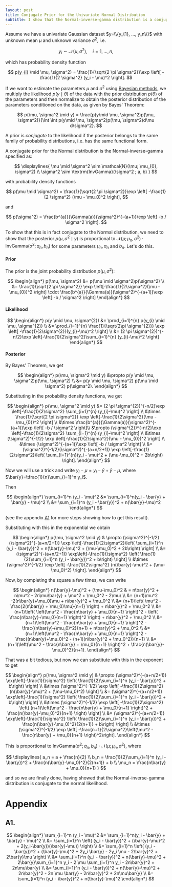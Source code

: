 ```yaml
---
layout: post
title: Conjugate Prior for the Univariate Normal Distribution
subtitle: I show that the Normal-inverse-gamma distribution is a conjugate prior to the normal distribution with unknown mean and variance.
---
```


Assume we have a univariate Gaussian dataset $y=\\{y_{1}, ..., y_n\\}$ with unknown mean $\mu$ and unknown variance $\sigma^2$, i.e.

$$
y_{i} \sim \mathcal{N}(\mu, \sigma^2), \quad i=1, ..., n,
$$

which has probability density function

$$
p(y_{i} \mid \mu, \sigma^2) = \frac{1}{\sqrt{2 \pi \sigma^2}}\exp \left[ -\frac{1}{2 \sigma^2} (y_i - \mu)^2 \right].
$$

If we want to estimate the parameters $\mu$ and $\sigma^2$ using [Bayesian methods]({{site.baseurl}}/bayesian-inference), we multiply the likelihood $p(y \mid \theta)$ of the data with the prior distribution $p(\theta)$ of the parameters and then normalize to obtain the posterior distribution of the parameters conditioned on the data, as given by Bayes' Theorem:

$$
p(\mu, \sigma^2 \mid y) = \frac{p(y\mid \mu, \sigma^2)p(\mu, \sigma^2)}{\int \int p(y\mid \mu, \sigma^2)p(\mu, \sigma^2)d\mu d\sigma^2}.
$$

A prior is _conjugate_ to the likelihood if the posterior belongs to the same family of probability distributions, i.e. has the same functional form.

A conjugate prior for the Normal distribution is the Normal-inverse-gamma specified as:

$$
\displaylines{
\mu \mid \sigma^2 \sim \mathcal{N}(\mu; \mu_{0}, \sigma^2) \\
\sigma^2 \sim \textrm{InvGamma}(\sigma^2 ; a, b)
}
$$

with probability density functions

$$
p(\mu \mid \sigma^2) = \frac{1}{\sqrt{2 \pi \sigma^2}}\exp \left[ -\frac{1}{2 \sigma^2} (\mu - \mu_0)^2 \right],
$$

and

$$
p(\sigma^2) = \frac{b^{a}}{\Gamma(a)}(\sigma^2)^{-(a+1)}\exp \left[ -b / \sigma^2 \right].
$$

To show that this is in fact conjugate to the Normal distribution, we need to show that the posterior $p(\mu, \sigma^2 \mid y)$ is proportional to $\mathcal{N}(\mu; \mu_n, \sigma^2) \cdot \textrm{InvGamma}(\sigma^2 ; a_n, b_n)$ for some parameters $\mu_n, a_n$ and $b_n.$ Let's do this.

#### Prior

The prior is the joint probability distribution $p(\mu, \sigma^2)$:

$$
\begin{align*}
p(\mu, \sigma^2) &= p(\mu \mid \sigma^2)p(\sigma^2) \\
    &= \frac{1}{\sqrt{2 \pi \sigma^2}} \exp \left[-\frac{1}{2\sigma^2}(\mu - \mu_{0})^2 \right] \cdot \frac{b^{a}}{\Gamma(a)}(\sigma^2)^{-(a+1)}\exp \left[ -b / \sigma^2 \right] 
\end{align*}
$$

#### Likelihood

$$
\begin{align*}
p(y \mid \mu, \sigma^{2}) &= \prod_{i=1}^{n} p(y_{i} \mid \mu, \sigma^{2}) \\
    &= \prod_{i=1}^{n} \frac{1}{\sqrt{2\pi \sigma^{2}}} \exp \left[ -\frac{1}{2\sigma^{2}}(y_{i}-\mu)^2 \right] \\
    &= (2 \pi \sigma^{2})^{-n/2}\exp \left[-\frac{1}{2\sigma^2}\sum_{i=1}^{n} (y_{i}-\mu)^2 \right]
\end{align*}
$$

#### Posterior

By Bayes' Theorem, we get

$$
\begin{align*}
p(\mu, \sigma^2 \mid y) &\propto p(y \mid \mu, \sigma^2)p(\mu, \sigma^2) \\
    &= p(y \mid \mu, \sigma^2) p(\mu \mid \sigma^2) p(\sigma^2).
\end{align*}
$$

Substituting in the probability density functions, we get

$$
\begin{align*}
    p(\mu, \sigma^2 \mid y) &= (2 \pi \sigma^{2})^{-n/2}\exp \left[-\frac{1}{2\sigma^2} \sum_{i=1}^{n} (y_{i}-\mu)^2 \right] \\
    &\times \frac{1}{\sqrt{2 \pi \sigma^2}} \exp \left[-\frac{1}{2\sigma^2}(\mu - \mu_{0})^2 \right] \\
    &\times \frac{b^{a}}{\Gamma(a)}(\sigma^2)^{-(a+1)}\exp \left[ -b / \sigma^2 \right]\\
    &\propto (\sigma^{2})^{-n/2}\exp \left[-\frac{1}{2\sigma^2} \sum_{i=1}^{n} (y_{i}-\mu)^2 \right] \\
    &\times (\sigma^2)^{-1/2} \exp \left[-\frac{1}{2\sigma^2}(\mu - \mu_{0})^2 \right] \\
    &\times (\sigma^2)^{-(a+1)}\exp \left[ -b / \sigma^2 \right] \\
    &= (\sigma^2)^{-1/2}(\sigma^2)^{-(a+n/2+1)} \exp \left[-\frac{1}{2\sigma^2}\left( \sum_{i=1}^{n}(y_i - \mu)^2 + (\mu-\mu_0)^2 + 2b\right) \right].
\end{align*}
$$

Now we will use a trick and write $y_i-\mu = y_i - \bar{y} + \bar{y} - \mu$, where $\bar{y}=\tfrac{1}{n}\sum_{i=1}^n y_i$.

Then

$$
\begin{align*}
\sum_{i=1}^n (y_i - \mu)^2 &= \sum_{i=1}^n(y_i - \bar{y} + \bar{y} - \mu)^2 \\
    &= \sum_{i=1}^n (y_i - \bar{y})^2 + n(\bar{y}-\mu)^2
\end{align*}
$$

(see the appendix [A1](#A1) for more steps showing how to get this result).

Substituting with this in the exponential we obtain

$$
\begin{align*}
    p(\mu, \sigma^2 \mid y) & \propto (\sigma^2)^{-1/2}(\sigma^2)^{-(a+n/2+1)} \exp \left[-\frac{1}{2\sigma^2}\left(  \sum_{i=1}^n (y_i - \bar{y})^2 + n(\bar{y}-\mu)^2 + (\mu-\mu_0)^2 + 2b\right) \right] \\
    &= (\sigma^2)^{-(a+n/2+1)} \exp\left[-\frac{1}{\sigma^2} \left( \frac{1}{2}\sum_{i=1}^n (y_i - \bar{y})^2  + b\right) \right] \\
    &\times (\sigma^2)^{-1/2} \exp \left[ -\frac{1}{2\sigma^2} (n(\bar{y}-\mu)^2 + (\mu-\mu_0)^2) \right].
\end{align*}
$$

Now, by completing the square a few times, we can write

$$
\begin{align*}
n(\bar{y}-\mu)^2 + (\mu-\mu_0)^2 & = n\bar{y}^2 + n\mu^2 - 2n\mu\bar{y} + \mu^2 + \mu_0^2 - 2\mu\ \\
    &= (n+1)\mu^2 -2(n\bar{y}+\mu_0)\mu + n\bar{y}^2 + \mu_0^2 \\
    &= (n+1)\left( \mu^2 - \frac{2(n\bar{y} + \mu_0)\mu}{n+1} \right) + n\bar{y}^2 + \mu_0^2 \\
    &= (n+1)\left( \left(\mu^2 - \frac{n\bar{y} + \mu_0}{n+1} \right)^2 - \left( \frac{n\bar{y}+\mu_0}{n+1} \right)^2 \right) + n\bar{y}^2 + \mu_0^2 \\
    &= (n+1)\left(\mu^2 - \frac{n\bar{y} + \mu_0}{n+1} \right)^2 - \frac{(n\bar{y}+\mu_0)^2}{n+1} + n\bar{y}^2 + \mu_0^2 \\
    &= (n+1)\left(\mu^2 - \frac{n\bar{y} + \mu_0}{n+1} \right)^2 - \frac{(n\bar{y}+\mu_0)^2 - (n+1)(n\bar{y}^2 + \mu_0^2)}{n+1} \\
    &= (n+1)\left(\mu^2 - \frac{n\bar{y} + \mu_0}{n+1} \right)^2 + \frac{n(\bar{y}-\mu_0)^2}{n+1}.
\end{align*}
$$

That was a bit tedious, but now we can substitute with this in the exponent to get

$$
\begin{align*}
    p(\mu, \sigma^2 \mid y) & \propto (\sigma^2)^{-(a+n/2+1)} \exp\left[-\frac{1}{\sigma^2} \left( \frac{1}{2}\sum_{i=1}^n (y_i - \bar{y})^2  + b\right) \right] \\
    &\times (\sigma^2)^{-1/2} \exp \left[ -\frac{1}{2\sigma^2} (n(\bar{y}-\mu)^2 + (\mu-\mu_0)^2) \right] \\
    &= (\sigma^2)^{-(a+n/2+1)} \exp\left[-\frac{1}{\sigma^2} \left( \frac{1}{2}\sum_{i=1}^n (y_i - \bar{y})^2  + b\right) \right] \\
    &\times (\sigma^2)^{-1/2} \exp \left[ -\frac{1}{2\sigma^2} \left( (n+1)\left(\mu^2 - \frac{n\bar{y} + \mu_0}{n+1} \right)^2 + \frac{n(\bar{y}-\mu_0)^2}{n+1} \right) \right] \\
    &= (\sigma^2)^{-(a+n/2+1)} \exp\left[-\frac{1}{\sigma^2} \left( \frac{1}{2}\sum_{i=1}^n (y_i - \bar{y})^2 + \frac{n(\bar{y}-\mu_0)^2}{2(n+1)} + b\right) \right] \\
    &\times (\sigma^2)^{-1/2} \exp \left[ -\frac{n+1}{2\sigma^2}\left(\mu^2 - \frac{n\bar{y} + \mu_0}{n+1} \right)^2\right].
\end{align*}
$$

This is proportional to $\textrm{InvGamma}(\sigma^2 ; a_n, b_n) \cdot \mathcal{N}(\mu ; \mu_n, \sigma^2)$, where

$$
\displaylines{
a_n = a + \frac{n}{2} \\
b_n = \frac{1}{2}\sum_{i=1}^n (y_i - \bar{y})^2 + \frac{n(\bar{y}-\mu_0)^2}{2(n+1)} + b \\
\mu_n = \frac{n\bar{y} + \mu_0}{n+1}
}
$$

and so we are finally done, having showed that the Normal-inverse-gamma distribution is conjugate to the normal likelihood.

# Appendix

## <a name=A1></a>A1.

$$
\begin{align*}
\sum_{i=1}^n (y_i - \mu)^2 &= \sum_{i=1}^n(y_i - \bar{y} + \bar{y} - \mu)^2 \\
    &= \sum_{i=1}^n \left( (y_i - \bar{y})^2 + (\bar{y}-\mu)^2 + 2(y_i-\bar{y})(\bar{y}-\mu)) \right) \\
    &= \sum_{i=1}^n \left( (y_i - \bar{y})^2 + (\bar{y}-\mu)^2 + 2y_i \bar{y} - 2y_i \mu - 2\bar{y}^2 + 2\bar{y}\mu \right) \\
    &= \sum_{i=1}^n (y_i - \bar{y})^2 + n(\bar{y}-\mu)^2 + 2\bar{y}\sum_{i=1}^n y_i - 2 \mu \sum_{i=1}^n y_i - 2n\bar{y}^2 + 2n\mu\bar{y} \\
    &= \sum_{i=1}^n (y_i - \bar{y})^2 + n(\bar{y}-\mu)^2 + 2n\bar{y}^2 - 2n \mu \bar{y} - 2n\bar{y}^2 + 2n\mu\bar{y} \\
    &= \sum_{i=1}^n (y_i - \bar{y})^2 + n(\bar{y}-\mu)^2
\end{align*}
$$
